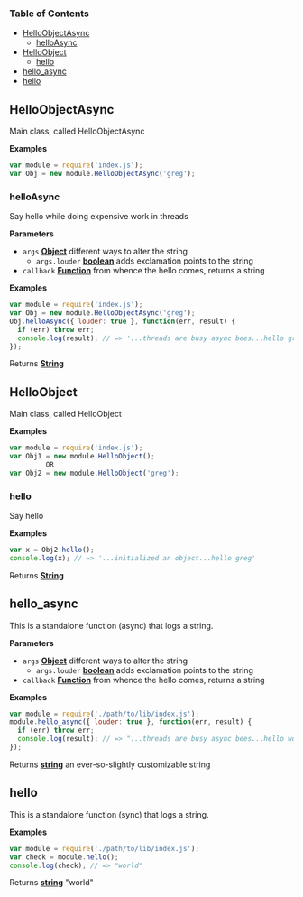 <!-- Generated by documentation.js. Update this documentation by updating the source code. -->

### Table of Contents

-   [HelloObjectAsync](#helloobjectasync)
    -   [helloAsync](#helloasync)
-   [HelloObject](#helloobject)
    -   [hello](#hello)
-   [hello_async](#hello_async)
-   [hello](#hello-1)

## HelloObjectAsync

Main class, called HelloObjectAsync

**Examples**

```javascript
var module = require('index.js');
var Obj = new module.HelloObjectAsync('greg');
```

### helloAsync

Say hello while doing expensive work in threads

**Parameters**

-   `args` **[Object](https://developer.mozilla.org/en-US/docs/Web/JavaScript/Reference/Global_Objects/Object)** different ways to alter the string
    -   `args.louder` **[boolean](https://developer.mozilla.org/en-US/docs/Web/JavaScript/Reference/Global_Objects/Boolean)** adds exclamation points to the string
-   `callback` **[Function](https://developer.mozilla.org/en-US/docs/Web/JavaScript/Reference/Statements/function)** from whence the hello comes, returns a string

**Examples**

```javascript
var module = require('index.js');
var Obj = new module.HelloObjectAsync('greg');
Obj.helloAsync({ louder: true }, function(err, result) {
  if (err) throw err;
  console.log(result); // => '...threads are busy async bees...hello greg!!!'
});
```

Returns **[String](https://developer.mozilla.org/en-US/docs/Web/JavaScript/Reference/Global_Objects/String)** 

## HelloObject

Main class, called HelloObject

**Examples**

```javascript
var module = require('index.js');
var Obj1 = new module.HelloObject();
         OR
var Obj2 = new module.HelloObject('greg');
```

### hello

Say hello

**Examples**

```javascript
var x = Obj2.hello();
console.log(x); // => '...initialized an object...hello greg'
```

Returns **[String](https://developer.mozilla.org/en-US/docs/Web/JavaScript/Reference/Global_Objects/String)** 

## hello_async

This is a standalone function (async) that logs a string.

**Parameters**

-   `args` **[Object](https://developer.mozilla.org/en-US/docs/Web/JavaScript/Reference/Global_Objects/Object)** different ways to alter the string
    -   `args.louder` **[boolean](https://developer.mozilla.org/en-US/docs/Web/JavaScript/Reference/Global_Objects/Boolean)** adds exclamation points to the string
-   `callback` **[Function](https://developer.mozilla.org/en-US/docs/Web/JavaScript/Reference/Statements/function)** from whence the hello comes, returns a string

**Examples**

```javascript
var module = require('./path/to/lib/index.js');
module.hello_async({ louder: true }, function(err, result) {
  if (err) throw err;
  console.log(result); // => "...threads are busy async bees...hello world!!!!"
});
```

Returns **[string](https://developer.mozilla.org/en-US/docs/Web/JavaScript/Reference/Global_Objects/String)** an ever-so-slightly customizable string

## hello

This is a standalone function (sync) that logs a string.

**Examples**

```javascript
var module = require('./path/to/lib/index.js');
var check = module.hello();
console.log(check); // => "world"
```

Returns **[string](https://developer.mozilla.org/en-US/docs/Web/JavaScript/Reference/Global_Objects/String)** "world"
